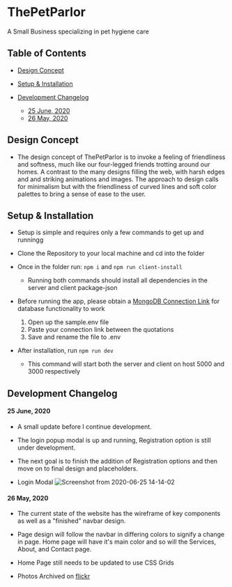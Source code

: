 # ThePetParlor
A Small Business specializing in pet hygiene care

## Table of Contents
* [Design Concept](https://github.com/AllainPurrnal/ThePetParlor#design-concept)

* [Setup & Installation](https://github.com/AllainPurrnal/ThePetParlor#setup--installation)

* [Development Changelog](https://github.com/AllainPurrnal/ThePetParlor#development-changelog)
  * [25 June, 2020](https://github.com/AllainPurrnal/ThePetParlor#25-june-2020)
  * [26 May, 2020](https://github.com/AllainPurrnal/ThePetParlor#26-may-2020)

## Design Concept
* The design concept of ThePetParlor is to invoke a feeling of friendliness and softness, much like our four-legged friends trotting around our homes. A contrast to the many designs filling the web, with harsh edges and and striking animations and images. The approach to design calls for minimalism but with the friendliness of curved lines and soft color palettes to bring a sense of ease to the user.

## Setup & Installation
* Setup is simple and requires only a few commands to get up and runningg

* Clone the Repository to your local machine and cd into the folder

* Once in the folder run: ` npm i ` and ` npm run client-install `
  * Running both commands should install all dependencies in the server and client package-json

* Before running the app, please obtain a [MongoDB Connection Link](https://www.mongodb.com/) for database functionality to work
  1. Open up the sample.env file
  2. Paste your connection link between the quotations
  3. Save and rename the file to .env

* After installation, run ` npm run dev `
  * This command will start both the server and client on host 5000 and 3000 respectively

## Development Changelog
#### 25 June, 2020
* A small update before I continue development.

* The login popup modal is up and running, Registration option is still under development.

* The next goal is to finish the addition of Registration options and then move on to final design and placeholders.

* Login Modal
![Screenshot from 2020-06-25 14-14-02](https://user-images.githubusercontent.com/25943488/85798562-8486f780-b6f2-11ea-9b2a-ee9f24cc4d64.png)

#### 26 May, 2020
* The current state of the website has the wireframe of key components as well as a "finished" navbar design.

* Page design will follow the navbar in differing colors to signify a change in page. Home page will have it's main color and so will the Services, About, and Contact page.

* Home Page still needs to be updated to use CSS Grids

* Photos Archived on [flickr](https://www.flickr.com/photos/189053076@N02/albums/72157714859885368/with/50044490028/)
